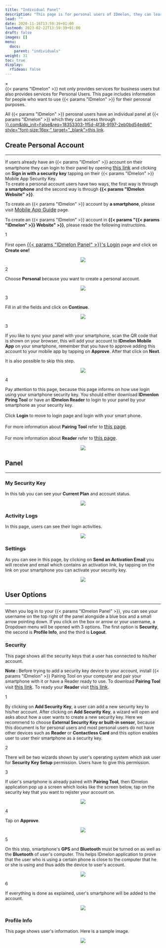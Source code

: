 ```yaml
---
title: "Individual Panel"
description: "This page is for personal users of IDmelon, they can learn how to use IDmelon for personal purposes."
lead: ""
date: 2020-11-16T13:59:39+01:00
lastmod: 2023-02-22T13:59:39+01:00
draft: false
images: []
menu:
  docs:
    parent: "individuals"
weight: 31
toc: true
display:
  rfideas: false
---
```


<div id="_modal" class="modal">
  <span class="close">&times;</span>
  <img class="modal-content" id="img01">
</div>
{{< params "IDmelon" >}} not only provides services for business users but also provides services for Personal Users. This page includes information for people who want to use {{< params "IDmelon" >}} for their perosnal purposes.
<p>All {{< params "IDmelon" >}} perosnal users have an individual panel at {{< params "IDmelon" >}} which they can access through <a href="https://login.idmelon.com/?sp=panel.{{< params "IDmelon" >}}.com&idp_init=False&req=18353303-1f5d-4f38-9197-2eb0bd54edb6" style="font-size:16px;" target="_blank">this link</a>.</p>

## Create Personal Account

<hr class="hr-line">

<p>
If users already have an {{< params "IDmelon" >}} account on their smartphone they can login to their panel by opening <a href="https://login.idmelon.com/?sp=panel.idmelon.com&idp_init=False&req=18353303-1f5d-4f38-9197-2eb0bd54edb6" style="font-size:16px;" target="_blank">this link</a> and clicking on <span style="font-weight:bold;">Sign in with a security key</span> tapping on their {{< params "IDmelon" >}} Mobile App Security Key.<br>
To create a personal account users have two ways, the first way is through <span style="font-weight:bold;">a smartphone</span> and the second way is through <span style="font-weight:bold;">{{< params "IDmelon Website" >}}</span>.<br>
</p>
<div class="step-row-container">
  <div class="step-column bullet-container">
    <div class="bullet"></div>
  </div>
  <div class="card-column">
    <div class="step-text" >
      <div class="card-body">
        <p>To create an {{< params "IDmelon" >}} account by <span style="font-weight:bold;">a smartphone</span>, please visit <a href="/docs/mobileapp/use_app/#psersonal-users" style="font-size:16px;font-wieght:bold;" target="_blank">Mobile App Guide</a> page.</p>
      </div>
    </div>
  </div>
</div>
<div class="step-row-container">
  <div class="step-column bullet-container">
    <div class="bullet"></div>
  </div>
  <div class="card-column">
    <div class="step-text" >
      <div class="card-body">
        <p>To create an {{< params "IDmelon" >}} account in <span style="font-weight:bold;">{{< params "{{< params "IDmelon" >}} Website" >}}</span>, please reade the following instructoins.</p>
      </div>
    </div>
  </div>
</div>
<div class="step-row-container">
  <div class="step-column step-count-size">
    <p class="step-counter">1</p>
  </div>
  <div class="card-column">
    <div class="step-text" >
      <div class="card-body">
        <p>First open <a href="https://login.idmelon.com/?sp=panel.idmelon.com&idp_init=False&req=18353303-1f5d-4f38-9197-2eb0bd54edb6" style="font-size:16px;" target="_blank">{{< params "IDmelon Panel" >}}'s Login</a> page and click on <span style="font-weight:bold;">Create one!</span></p>
      </div>
    </div>
  </div>
</div>
<p align="center">
    <img src="/images/vendor/Panel/workspace/1.png" class="doc-img-frame">
</p>
<div class="step-row-container">
  <div class="step-column step-count-size">
    <p class="step-counter">2</p>
  </div>
  <div class="card-column">
    <div class="step-text" >
      <div class="card-body">
        <p> Choose <span style="font-weight:bold">Personal</span> because you want to create a personal account.</p>
      </div>
    </div>
  </div>
</div>
<p align="center">
    <img src="/images/vendor/Panel/workspace/2.png" class="doc-img-frame">
</p>
<div class="step-row-container">
  <div class="step-column step-count-size">
    <p class="step-counter">3</p>
  </div>
  <div class="card-column">
    <div class="step-text" >
      <div class="card-body">
        <p>Fill in all the fields and click on <span style="font-weight:bold">Continue</span>.</p>
      </div>
    </div>
  </div>
</div>
<p align="center">
    <img src="/images/vendor/Individuals/individual-01.png" class="doc-img-frame">
</p>
<div class="step-row-container">
  <div class="step-column step-count-size">
    <p class="step-counter">3</p>
  </div>
  <div class="card-column">
    <div class="step-text" >
      <div class="card-body">
        <p>If you like to sync your panel with your smartphone, scan the QR code that is shown on your browser, this will add your account to <span style="font-weight:bold">IDmelon Mobile App</span> on your smartphone, remember that you have to approve adding this account to your mobile app by tapping on <span style="font-weight:bold">Approve</span>. After that click on <span style="font-weight:bold">Next</span>.</p>
        <p>It is also possible to skip this step.</p>
      </div>
    </div>
  </div>
</div>
<p align="center">
    <img src="/images/vendor/Individuals/individual_02.png" class="doc-img-frame">
</p>
<div class="step-row-container">
  <div class="step-column step-count-size">
    <p class="step-counter">4</p>
  </div>
  <div class="card-column">
    <div class="step-text" >
      <div class="card-body">
        <p>Pay attention to this page, because this page informs on how use login using your smartphone security key. You should either download <span style="font-weight:bold">IDmenlon Piring Tool</span> or have an <span style="font-weight:bold">IDmelon Reader</span> to login to your panel by your smartphone as your security key.<br><br>
        Click <span style="font-weight:bold">Login</span> to move to login page and login with your smart phone.<br><br>
        For more information about <span style="font-weight:bold">Pairing Tool</span> refer to <a href="/docs/pairingtool/ourparigintool/" target="_blank" style="font-size:16px;">this page</a>.<br><br>
        For more information about <span style="font-weight:bold">Reader</span> refer to <a href="/docs/readeguide/reader/" target="_blank" style="font-size:16px;">this page</a>.<br>
        </p>
      </div>
    </div>
  </div>
</div>
<p align="center">
    <img src="/images/vendor/Panel/workspace/9-2-4.png" class="doc-img-frame">
</p>

## Panel

<hr class="hr-line">

### My Security Key

In this tab you can see your **Current Plan** and account status.

<p align="center">
    <img src="/images/vendor/Individuals/individual_1.png" class="doc-img-frame">
</p>

### Activity Logs

In this page, users can see their login activities.

<p align="center">
    <img src="/images/vendor/Individuals/individual_2.png" class="doc-img-frame">
</p>

### Settings

As you can see in this page, by clicking on **Send an Activation Email** you will receive and email which contains an activation link, by tapping on the link on your smartphone you can activate your security key.

<p align="center">
    <img src="/images/vendor/Individuals/individual_3.png" class="doc-img-frame">
</p>

## User Options

<hr class="hr-line">

When you log in to your {{< params "IDmelon Panel" >}}, you can see your username on the top right of the panel alongside a blue box and a small arrow pointing down. If you click on the box or arrow or your username, a Dropdown menu will be opened with 3 options. The first option is **Security**, the second is **Profile Info**, and the third is **Logout**.

### Security

<p>This page shows all the security keys that a user has connected to his/her account.<br></p>
<p class="note-body"><span style="font-weight:bold;">Note : </span>Before trying to add a security key device to your account, install {{< params "IDmelon" >}} Pairing Tool on your computer and pair your smartphone with it or have a Reader ready to use. To download <span style="font-weight:bold;">Pairing Tool</span> visit <a href="https://www.idmelon.com/downloads/" target="_blank" style="font-size:16px;">this link</a>. To ready your <span style="font-weight:bold;">Reader</span> visit <a href="https://www.idmelon.com/idmelon-reader/" target="_blank" style="font-size:16px;">this link</a>.</p>
<div class="step-row-container">
  <div class="step-column step-count-size">
    <p class="step-counter">1</p>
  </div>
  <div class="card-column">
    <div class="step-text" >
      <div class="card-body">
        <p>By clicking on <span style="font-weight:bold">Add Security Key</span>, a user can add a new security key to his/her account. After clicking on <span style="font-weight:bold">Add Security Key</span>, a wizard will open and asks about how a user wants to create a new security key. Here we recommend to choose <span style="font-weight:bold">External Security Key or built-in sensor</span>, because this document is for personal users and most personal users do not have other devices such as <span style="font-weight:bold">Reader</span> or <span style="font-weight:bold">Contactless Card</span> and this option enables user to user their smartphone as a security key.</p>
      </div>
    </div>
  </div>
</div>
<div class="step-row-container">
  <div class="step-column step-count-size">
    <p class="step-counter">2</p>
  </div>
  <div class="card-column">
    <div class="step-text" >
      <div class="card-body">
        <p>There will be two wizards shown by user's operating system which ask user for <span style="font-weight:bold;">Security Key Setup</span> permission. Users have to give this permission.</p>
      </div>
    </div>
  </div>
</div>
<div class="step-row-container">
  <div class="step-column step-count-size">
    <p class="step-counter">3</p>
  </div>
  <div class="card-column">
    <div class="step-text" >
      <div class="card-body">
        <p>If user's smartphone is already paired with <span style="font-weight:bold;">Pairing Tool</span>, then IDmelon application pop up a screen which looks like the screen below, tap on the security key that you want to rejister your account on.</p>
      </div>
    </div>
  </div>
</div>
<p align="center">
    <img src="/images/vendor/Individuals/indiv_m_1.jpg" class="doc-img-frame">
</p>

<div class="step-row-container">
  <div class="step-column step-count-size">
    <p class="step-counter">4</p>
  </div>
  <div class="card-column">
    <div class="step-text" >
      <div class="card-body">
        <p>Tap on <span style="font-weight:bold;">Approve</span>.</p>
      </div>
    </div>
  </div>
</div>
<p align="center">
    <img src="/images/vendor/Individuals/indiv_m_2.jpg" class="doc-img-frame">
</p>
<div class="step-row-container">
  <div class="step-column step-count-size">
    <p class="step-counter">5</p>
  </div>
  <div class="card-column">
    <div class="step-text" >
      <div class="card-body">
        <p>On this step, smartphone's <span style="font-weight:bold;">GPS</span> and <span style="font-weight:bold;">Bluetooth</span> must be turned on as well as the <span style="font-weight:bold;">Bluetooth</span> of user's computer. This helps IDmelon application to prove that the user who is using a certain phone is close to the computer that he or she is using and thus adds the device to user's account.</p>
      </div>
    </div>
  </div>
</div>
<p align="center">
    <img src="/images/vendor/Individuals/indiv_m_3.jpg" class="doc-img-frame">
</p>

<div class="step-row-container">
  <div class="step-column step-count-size">
    <p class="step-counter">6</p>
  </div>
  <div class="card-column">
    <div class="step-text" >
      <div class="card-body">
        <p>If everything is done as explained, user's smartphone will be added to the account.</p>
      </div>
    </div>
  </div>
</div>
<p align="center">
    <img src="/images/vendor/Individuals/individual_45.png" class="doc-img-frame">
</p>

### Profile Info

This page shows user's information.
Here is a sample image.

<p align="center">
    <img src="/images/vendor/Individuals/individual_5.png" class="doc-img-frame">
</p>
